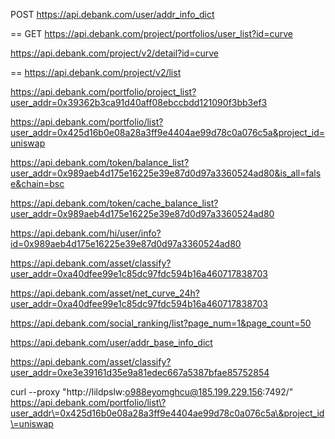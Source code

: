 POST https://api.debank.com/user/addr_info_dict

== GET https://api.debank.com/project/portfolios/user_list?id=curve

https://api.debank.com/project/v2/detail?id=curve

== https://api.debank.com/project/v2/list

https://api.debank.com/portfolio/project_list?user_addr=0x39362b3ca91d40aff08ebccbdd121090f3bb3ef3

https://api.debank.com/portfolio/list?user_addr=0x425d16b0e08a28a3ff9e4404ae99d78c0a076c5a&project_id=uniswap

https://api.debank.com/token/balance_list?user_addr=0x989aeb4d175e16225e39e87d0d97a3360524ad80&is_all=false&chain=bsc

https://api.debank.com/token/cache_balance_list?user_addr=0x989aeb4d175e16225e39e87d0d97a3360524ad80

https://api.debank.com/hi/user/info?id=0x989aeb4d175e16225e39e87d0d97a3360524ad80

https://api.debank.com/asset/classify?user_addr=0xa40dfee99e1c85dc97fdc594b16a460717838703

https://api.debank.com/asset/net_curve_24h?user_addr=0xa40dfee99e1c85dc97fdc594b16a460717838703

https://api.debank.com/social_ranking/list?page_num=1&page_count=50

https://api.debank.com/user/addr_base_info_dict

https://api.debank.com/asset/classify?user_addr=0xe3e39161d35e9a81edec667a5387bfae85752854

curl --proxy "http://lildpslw:o988eyomghcu@185.199.229.156:7492/" https://api.debank.com/portfolio/list\?user_addr\=0x425d16b0e08a28a3ff9e4404ae99d78c0a076c5a\&project_id\=uniswap
